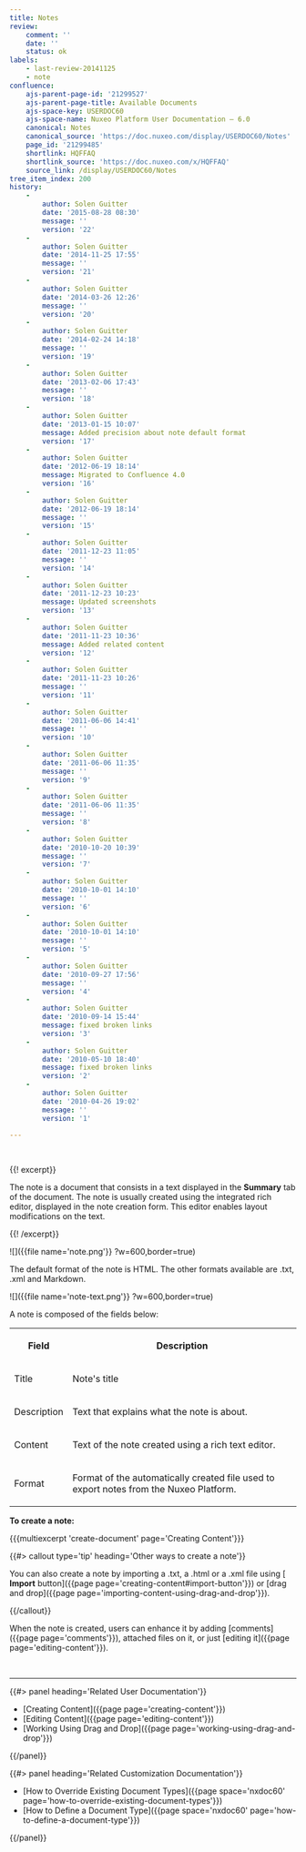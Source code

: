```yaml
---
title: Notes
review:
    comment: ''
    date: ''
    status: ok
labels:
    - last-review-20141125
    - note
confluence:
    ajs-parent-page-id: '21299527'
    ajs-parent-page-title: Available Documents
    ajs-space-key: USERDOC60
    ajs-space-name: Nuxeo Platform User Documentation — 6.0
    canonical: Notes
    canonical_source: 'https://doc.nuxeo.com/display/USERDOC60/Notes'
    page_id: '21299485'
    shortlink: HQFFAQ
    shortlink_source: 'https://doc.nuxeo.com/x/HQFFAQ'
    source_link: /display/USERDOC60/Notes
tree_item_index: 200
history:
    -
        author: Solen Guitter
        date: '2015-08-28 08:30'
        message: ''
        version: '22'
    -
        author: Solen Guitter
        date: '2014-11-25 17:55'
        message: ''
        version: '21'
    -
        author: Solen Guitter
        date: '2014-03-26 12:26'
        message: ''
        version: '20'
    -
        author: Solen Guitter
        date: '2014-02-24 14:18'
        message: ''
        version: '19'
    -
        author: Solen Guitter
        date: '2013-02-06 17:43'
        message: ''
        version: '18'
    -
        author: Solen Guitter
        date: '2013-01-15 10:07'
        message: Added precision about note default format
        version: '17'
    -
        author: Solen Guitter
        date: '2012-06-19 18:14'
        message: Migrated to Confluence 4.0
        version: '16'
    -
        author: Solen Guitter
        date: '2012-06-19 18:14'
        message: ''
        version: '15'
    -
        author: Solen Guitter
        date: '2011-12-23 11:05'
        message: ''
        version: '14'
    -
        author: Solen Guitter
        date: '2011-12-23 10:23'
        message: Updated screenshots
        version: '13'
    -
        author: Solen Guitter
        date: '2011-11-23 10:36'
        message: Added related content
        version: '12'
    -
        author: Solen Guitter
        date: '2011-11-23 10:26'
        message: ''
        version: '11'
    -
        author: Solen Guitter
        date: '2011-06-06 14:41'
        message: ''
        version: '10'
    -
        author: Solen Guitter
        date: '2011-06-06 11:35'
        message: ''
        version: '9'
    -
        author: Solen Guitter
        date: '2011-06-06 11:35'
        message: ''
        version: '8'
    -
        author: Solen Guitter
        date: '2010-10-20 10:39'
        message: ''
        version: '7'
    -
        author: Solen Guitter
        date: '2010-10-01 14:10'
        message: ''
        version: '6'
    -
        author: Solen Guitter
        date: '2010-10-01 14:10'
        message: ''
        version: '5'
    -
        author: Solen Guitter
        date: '2010-09-27 17:56'
        message: ''
        version: '4'
    -
        author: Solen Guitter
        date: '2010-09-14 15:44'
        message: fixed broken links
        version: '3'
    -
        author: Solen Guitter
        date: '2010-05-10 18:40'
        message: fixed broken links
        version: '2'
    -
        author: Solen Guitter
        date: '2010-04-26 19:02'
        message: ''
        version: '1'

---
```

&nbsp;

{{! excerpt}}

The note is a document that consists in a text displayed in the **Summary** tab of the document. The note is usually created using the integrated rich editor, displayed in the note creation form. This editor enables layout modifications on the text.

{{! /excerpt}}

![]({{file name='note.png'}} ?w=600,border=true)

The default format of the note is HTML. The other formats available are .txt, .xml and Markdown.

![]({{file name='note-text.png'}} ?w=600,border=true)

A note is composed of the fields below:

<div class="table-scroll"><table class="hover"><tbody><tr><th colspan="1">

Field

</th><th colspan="1">

Description

</th></tr><tr><td colspan="1">

Title

</td><td colspan="1">

Note's title

</td></tr><tr><td colspan="1">

Description

</td><td colspan="1">

Text that explains what the note is about.

</td></tr><tr><td colspan="1">

Content

</td><td colspan="1">

Text of the note created using a rich text editor.

</td></tr><tr><td colspan="1">

Format

</td><td colspan="1">

Format of the automatically created file used to export notes from the Nuxeo Platform.

</td></tr></tbody></table></div>

**To create a note:**

{{{multiexcerpt 'create-document' page='Creating Content'}}}

{{#> callout type='tip' heading='Other ways to create a note'}}

You can also create a note by importing a .txt, a .html or a .xml file using [ **Import** button]({{page page='creating-content#import-button'}}) or [drag and drop]({{page page='importing-content-using-drag-and-drop'}}).

{{/callout}}

When the note is created, users can enhance it by adding [comments]({{page page='comments'}}), attached files on it, or just [editing it]({{page page='editing-content'}}).

&nbsp;

* * *

<div class="row" data-equalizer data-equalize-on="medium"><div class="column medium-6">{{#> panel heading='Related User Documentation'}}

*   [Creating Content]({{page page='creating-content'}})
*   [Editing Content]({{page page='editing-content'}})
*   [Working Using Drag and Drop]({{page page='working-using-drag-and-drop'}})

{{/panel}}</div><div class="column medium-6">{{#> panel heading='Related Customization Documentation'}}

*   [How to Override Existing Document Types]({{page space='nxdoc60' page='how-to-override-existing-document-types'}})
*   [How to Define a Document Type]({{page space='nxdoc60' page='how-to-define-a-document-type'}})

{{/panel}}</div></div>
